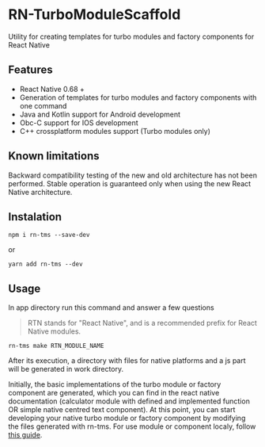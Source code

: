 # RN-TurboModuleScaffold
Utility for creating templates for turbo modules and factory components for React Native

## Features
- React Native 0.68 +
- Generation of templates for turbo modules and factory components with one command
- Java and Kotlin support for Android development
- Obc-C support for IOS development
- C++ crossplatform modules support (Turbo modules only)

## Known limitations
Backward compatibility testing of the new and old architecture has not been performed. Stable operation is guaranteed only when using the new React Native architecture.

## Instalation
```
npm i rn-tms --save-dev
```
or 
```
yarn add rn-tms --dev
```
## Usage
In app directory run this command and answer a few questions

> RTN stands for "React Native", and is a recommended prefix for React Native modules.

```
rn-tms make RTN_MODULE_NAME
```
After its execution, a directory with files for native platforms and a js part will be generated in work directory.


Initially, the basic implementations of the turbo module or factory component are generated, which you can find in the react native documentation (calculator module with defined and implemented function OR simple native centred text component).
At this point, you can start developing your native turbo module or factory component by modifying the files generated with rn-tms. For use module or component localy, follow [this guide](https://reactnative.dev/docs/the-new-architecture/pillars-turbomodules#5-adding-the-turbo-native-module-to-your-app). 
